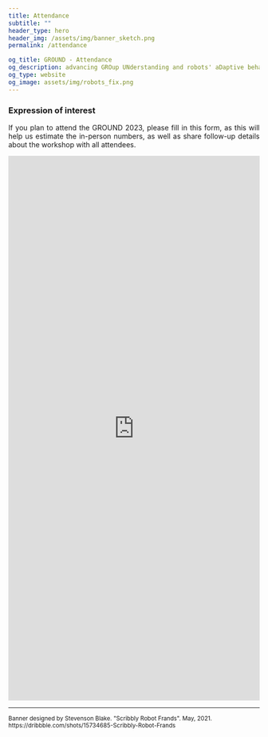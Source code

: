 ```yaml
---
title: Attendance
subtitle: ""
header_type: hero
header_img: /assets/img/banner_sketch.png
permalink: /attendance

og_title: GROUND - Attendance
og_description: advancing GROup UNderstanding and robots' aDaptive behavior
og_type: website
og_image: assets/img/robots_fix.png
---
```


### Expression of interest 

<p style="text-align: justify;">
If you plan to attend the GROUND 2023, please fill in this form, as this will help us estimate the in-person numbers, as well as share follow-up details about the workshop with all attendees.
</p>

<iframe src="https://docs.google.com/forms/d/e/1FAIpQLSchdWEchOvA8UtSdgRaliJTbSGKo325fmKmEhpqyPJUOGKsyA/viewform?embedded=true" height="1089" frameborder="0" marginheight="0" marginwidth="0" style="width:100%;">Loading…</iframe>

---

<p class="card-text"><small class="text-muted">Banner designed by Stevenson Blake. "Scribbly Robot Frands". May, 2021. <a>https://dribbble.com/shots/15734685-Scribbly-Robot-Frands</a></small></p>
